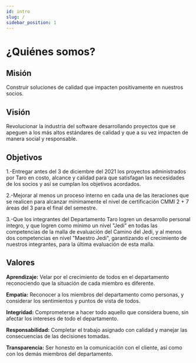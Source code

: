 ```yaml
---
id: intro
slug: /
sidebar_position: 1
---
```


# ¿Quiénes somos?

## Misión

Construir soluciones de calidad que impacten positivamente en nuestros socios.

## Visión

Revolucionar la industria del software desarrollando proyectos que se apeguen a los más altos estándares de calidad y que a su vez impacten de manera social y responsable.


## Objetivos

1.-Entregar antes del 3 de diciembre del 2021 los proyectos administrados por Taro en costo, alcance y calidad para que satisfagan las necesidades de los socios y así se cumplan los objetivos acordados.

2.-Mejorar al menos un proceso interno en cada una de las iteraciones que se realicen para alcanzar mínimamente el nivel de certificación CMMI 2 + 7 áreas del 3 para el final del semestre.

3.-Que los integrantes del Departamento Taro logren un desarrollo personal íntegro, y que logren como mínimo un nivel "Jedi" en todas las competencias de la malla de evaluación del Camino del Jedi, y al menos dos competencias en nivel "Maestro Jedi", garantizando el crecimiento de nuestros  integrantes, para la última evaluación de esta malla.


## Valores


**Aprendizaje:** Velar por el crecimiento de todos en el departamento reconociendo que la situación de cada miembro es diferente.


**Empatía:** Reconocer a los miembros del departamento como personas, y considerar los sentimientos y puntos de vista de todos.


**Integridad:** Comprometerse a hacer todo aquello que considera bueno, sin afectar los intereses de todo el departamento.


**Responsabilidad:** Completar el trabajo asignado con calidad y manejar las consecuencias de las decisiones tomadas.


**Transparencia:** Ser honesto en la comunicación con el cliente, así como con los demás miembros del departamento.

